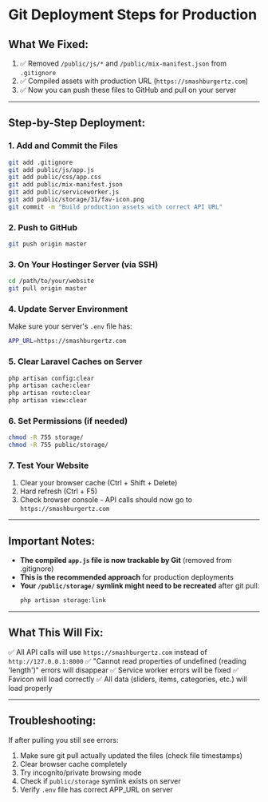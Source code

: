 # Git Deployment Steps for Production

## What We Fixed:
1. ✅ Removed `/public/js/*` and `/public/mix-manifest.json` from `.gitignore`
2. ✅ Compiled assets with production URL (`https://smashburgertz.com`)
3. ✅ Now you can push these files to GitHub and pull on your server

---

## Step-by-Step Deployment:

### 1. Add and Commit the Files
```bash
git add .gitignore
git add public/js/app.js
git add public/css/app.css
git add public/mix-manifest.json
git add public/serviceworker.js
git add public/storage/31/fav-icon.png
git commit -m "Build production assets with correct API URL"
```

### 2. Push to GitHub
```bash
git push origin master
```

### 3. On Your Hostinger Server (via SSH)
```bash
cd /path/to/your/website
git pull origin master
```

### 4. Update Server Environment
Make sure your server's `.env` file has:
```bash
APP_URL=https://smashburgertz.com
```

### 5. Clear Laravel Caches on Server
```bash
php artisan config:clear
php artisan cache:clear
php artisan route:clear
php artisan view:clear
```

### 6. Set Permissions (if needed)
```bash
chmod -R 755 storage/
chmod -R 755 public/storage/
```

### 7. Test Your Website
1. Clear your browser cache (Ctrl + Shift + Delete)
2. Hard refresh (Ctrl + F5)
3. Check browser console - API calls should now go to `https://smashburgertz.com`

---

## Important Notes:

- **The compiled `app.js` file is now trackable by Git** (removed from .gitignore)
- **This is the recommended approach** for production deployments
- **Your `/public/storage/` symlink might need to be recreated** after git pull:
  ```bash
  php artisan storage:link
  ```

---

## What This Will Fix:

✅ All API calls will use `https://smashburgertz.com` instead of `http://127.0.0.1:8000`
✅ "Cannot read properties of undefined (reading 'length')" errors will disappear
✅ Service worker errors will be fixed
✅ Favicon will load correctly
✅ All data (sliders, items, categories, etc.) will load properly

---

## Troubleshooting:

If after pulling you still see errors:
1. Make sure git pull actually updated the files (check file timestamps)
2. Clear browser cache completely
3. Try incognito/private browsing mode
4. Check if `public/storage` symlink exists on server
5. Verify `.env` file has correct APP_URL on server

